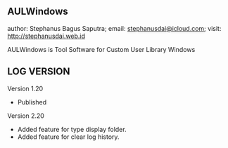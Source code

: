 AULWindows
--------------------------------------------

author: Stephanus Bagus Saputra; email: stephanusdai@icloud.com; visit: http://stephanusdai.web.id

AULWindows is Tool Software for Custom User Library Windows


LOG VERSION
--------------------------------------------

Version 1.20
* Published

Version 2.20
* Added feature for type display folder.
* Added feature for clear log history.
